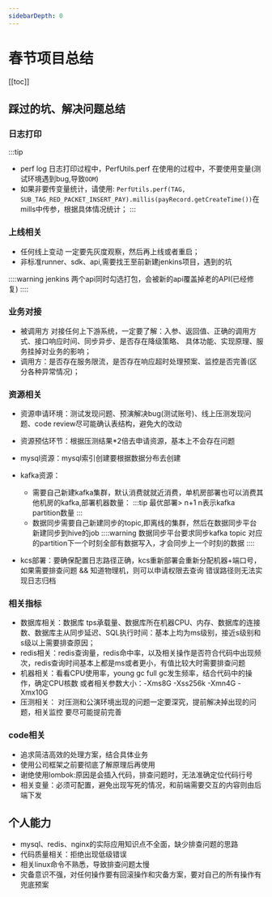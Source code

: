 ```yaml
---
sidebarDepth: 0
---
```


# 春节项目总结

[[toc]]

## 踩过的坑、解决问题总结

### 日志打印
:::tip
- perf log 日志打印过程中，PerfUtils.perf 在使用的过程中，不要使用变量(测试环境遇到bug,导致`OOM`)
- 如果非要传变量统计，请使用:
     `PerfUtils.perf(TAG, SUB_TAG_RED_PACKET_INSERT_PAY).millis(payRecord.getCreateTime())`在mills中传参，根据具体情况统计；
:::


### 上线相关

- 任何线上变动 一定要先灰度观察，然后再上线或者重启；
- 非标准runner、sdk、api,需要找王至前新建jenkins项目，遇到的坑

::::warning
jenkins 两个api同时勾选打包，会被新的api覆盖掉老的API(已经修复)
::::

### 业务对接

- 被调用方
 对接任何上下游系统，一定要了解：入参、返回值、正确的调用方式、接口响应时间、同步异步、是否存在降级策略、
              具体功能、实现原理、服务挂掉对业务的影响；
- 调用方：是否存在服务限流，是否存在响应超时处理预案、监控是否完善(区分各种异常情况)；

### 资源相关

- 资源申请环境：测试发现问题、预演解决bug(测试账号)、线上压测发现问题、code review尽可能确认表结构，避免大的改动
- 资源预估环节：根据压测结果*2倍去申请资源，基本上不会存在问题
- mysql资源：mysql索引创建要根据数据分布去创建
- kafka资源：
  - 需要自己新建kafka集群，默认消费就就近消费，单机房部署也可以消费其他机房的kafka,部署机器数量：
    :::tip
    最优部署> n+1 n表示kafka partition数量
    :::
  - 数据同步需要自己新建同步的topic,即离线的集群，然后在数据同步平台新建同步到hive的job
    ::::warning
       数据同步平台要求同步kafka topic 对应的partition下一个时刻全部有数据写入，才会同步上一个时刻的数据
    ::::

- kcs部署：要确保配置日志路径正确，kcs重新部署会重新分配机器+端口号，如果需要排查问题 && 知道物理机，则可以申请权限去查询
             错误路径则无法实现日志归档

### 相关指标

- 数据库相关：数据库 tps承载量、数据库所在机器CPU、内存、数据库的连接数、数据库主从同步延迟、SQL执行时间：基本上均为ms级别，接近s级别和s级以上需要排查原因；
- redis相关：redis查询量，redis命中率，以及相关操作是否符合代码中出现频次，redis查询时间基本上都是ms或者更小，有值比较大时需要排查问题
- 机器相关：看看CPU使用率，young gc full gc发生频率，结合代码中的操作，确定CPU核数 或者相关参数大小：-Xms8G -Xss256k -Xmn4G -Xmx10G
- 压测相关：   对压测和公演环境出现的问题一定要深究，提前解决掉出现的问题，相关监控 要尽可能提前完善

### code相关

- 追求简洁高效的处理方案，结合具体业务
- 使用公司框架之前要彻底了解原理后再使用
- 谢绝使用lombok:原因是会插入代码，排查问题时，无法准确定位代码行号
- 相关变量：必须可配置，避免出现写死的情况，和前端需要交互的内容则由后端下发

## 个人能力

- mysql、redis、nginx的实际应用知识点不全面，缺少排查问题的思路
- 代码质量相关：拒绝出现低级错误
- 相关linux命令不熟悉，导致排查问题太慢
- 灾备意识不强，对任何操作要有回滚操作和灾备方案，要对自己的所有操作有兜底预案